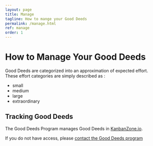 ```yaml
---
layout: page
title: Manage
tagline: How to mange your Good Deeds
permalink: /manage.html
ref: manage
order: 1
---
```

# How to Manage Your Good Deeds

Good Deeds are categorized into an approximation of expected effort. These effort categories are simply described as :

- small
- medium
- large
- extraordinary

## Tracking Good Deeds
The Good Deeds Program manages Good Deeds in [KanbanZone.io](https://kanbanzone.io/b/qUCyZIwA).

If you do not have access, please [contact the Good Deeds program](contact.md)
